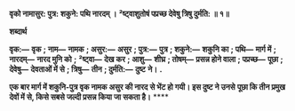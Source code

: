 **वृको नामासुर: पुत्र: शकुने: पथि नारदम् ।** **²ष्ट्वाशुतोषं पप्रच्छ देवेषु त्रिषु दुर्मति: ॥ १॥** 

**शब्दार्थ** 

**वृक:—** **वृक** **; नाम—** **नामक** **; असुर:—** **असुर** **; पुत्र:—** **पुत्र** **; शकुने:—** **शकुनि का** **; पथि—** **मार्ग में** **; नारदम्—** **नारद मुनि को** **;** **²ष्ट्वा—** **देख कर** **; आशु—** **शीघ्र** **; तोषम्—** **प्रसन्न होने वाला** **; पप्रच्छ—** **पूछा** **; देवेषु—** **देवताओं में से** **; त्रिषु—** **तीन** **; दुर्मति:—** **दुष्ट** **ने।** **.** 

**एक बार मार्ग में शकुनि-पुत्र वृक नामक असुर की नारद से भेंट हो गयी। इस दुष्ट ने उनसे** **पूछा कि तीन प्रमुख देवों में से, किसे सबसे जल्दी प्रसन्न किया जा सकता है।** **** 